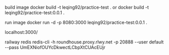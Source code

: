 build image
docker build -t leqing92/practice-test .
or docker build -t leqing92/practice-test:0.0.1 .

run image
docker run -d -p 8080:3000 leqing92/practice-test:0.0.1 .

localhost:3000/

railway redis
redis-cli -h roundhouse.proxy.rlwy.net -p 20888 --user default --pass UmEXNiofOUYcDkwectLCbpXtCUAcEUjr